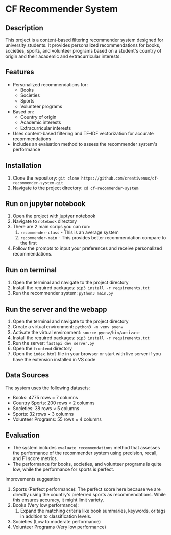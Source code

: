# CF Recommender System

## Description
This project is a content-based filtering recommender system designed for university students. It provides personalized recommendations for books, societies, sports, and volunteer programs based on a student's country of origin and their academic and extracurricular interests.

## Features
- Personalized recommendations for:
  - Books
  - Societies
  - Sports
  - Volunteer programs
- Based on:
  - Country of origin
  - Academic interests
  - Extracurricular interests
- Uses content-based filtering and TF-IDF vectorization for accurate recommendations
- Includes an evaluation method to assess the recommender system's performance

## Installation
1. Clone the repository: `git clone https://github.com/creativenux/cf-recommender-system.git`
2. Navigate to the project directory: `cd cf-recommender-system`

## Run on jupyter notebook
1. Open the project with juptyer notebook
2. Navigate to `notebook` directory
3. There are 2 main scrips you can run: 
   1. `recommender-class` - This is an average system
   2. `recommender-main` - This provides better recommendation compare to the first
4. Follow the prompts to input your preferences and receive personalized recommendations.

## Run on terminal
1. Open the terminal and navigate to the project directory
2. Install the required packages: `pip3 install -r requirements.txt` 
3. Run the recommender system: `python3 main.py`

## Run the server and the webapp
1. Open the terminal and navigate to the project directory
2. Create a virtual environment: `python3 -m venv pyenv`
3. Activate the virtual environment: `source pyenv/bin/activate`
4. Install the required packages: `pip3 install -r requirements.txt`
5. Run the server: `fastapi dev server.py`
6. Open the `frontend` directory
7. Open the `index.html` file in your browser or start with live server if you have the extension installed in VS code

## Data Sources
The system uses the following datasets:
- Books: 4775 rows × 7 columns
- Country Sports: 200 rows × 2 columns
- Societies: 38 rows × 5 columns
- Sports: 32 rows × 3 columns
- Volunteer Programs: 55 rows × 4 columns

## Evaluation
- The system includes `evaluate_recommendations` method that assesses the performance of the recommender system using precision, recall, and F1 score metrics.
- The performance for books, societies, and volunteer programs is quite low, while the performance for sports is perfect.

Improvements suggestion

1. Sports (Perfect performance): The perfect score here because we are directly using the country's preferred sports as recommendations. While this ensures accuracy, it might limit variety.
2. Books (Very low performance):
   1. Expand the matching criteria like book summaries, keywords, or tags in addition to classification levels.
3. Societies (Low to moderate performance)
4. Volunteer Programs (Very low performance)